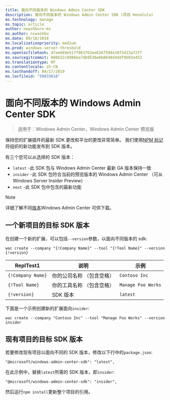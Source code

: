 ```yaml
---
title: 面向不同版本的 Windows Admin Center SDK
description: 面向不同版本的 Windows Admin Center SDK (项目 Honolulu)
ms.technology: manage
ms.topic: article
author: nwashburn-ms
ms.author: niwashbu
ms.date: 09/18/2018
ms.localizationpriority: medium
ms.prod: windows-server-threshold
ms.openlocfilehash: 47ae669e517f963762ee6267594e18f3413a72ff
ms.sourcegitcommit: 0d0b32c8986ba7db9536e0b8648d4ddf9b03e452
ms.translationtype: MT
ms.contentlocale: zh-CN
ms.lasthandoff: 04/17/2019
ms.locfileid: "59833618"
---
```

# <a name="target-a-different-version-of-the-windows-admin-center-sdk"></a>面向不同版本的 Windows Admin Center SDK

>适用于：Windows Admin Center，Windows Admin Center 预览版

保持您的扩展插件的最新 SDK 更改和平台的更改非常简单。  我们使用[NPM 标记](https://www.npmjs.com/package/@microsoft/windows-admin-center-sdk)将组织的新功能发布到 SDK 版本。

有三个您可以从选择的 SDK 版本：

* ```latest``` -此 SDK 包与 Windows Admin Center 最新 GA 版本保持一致
* ```insider``` -此 SDK 包符合当前的预览版本的 Windows Admin Center （可从 Windows Server Insider Preview）
* ```next``` -此 SDK 包中包含的最新功能

> [!NOTE]
> 详细了解不同[版本](https://aka.ms/WACDownloadPage)Windows Admin Center 可供下载。

## <a name="targeting-sdk-version-on-a-new-project"></a>一个新项目的目标 SDK 版本

在创建一个新的扩展，可以包括```--version```参数，以面向不同版本的 sdk:

```
wac create --company "{!Company Name}" --tool "{!Tool Name}" --version {!version}
```

| ReplTest1 | 说明 | 示例 |
| ----- | ----------- | ------- |
| ```{!Company Name}``` | 你的公司名称 （包含空格） | ```Contoso Inc``` |
| ```{!Tool Name}``` | 你的工具名称 （包含空格） | ```Manage Foo Works``` |
| ```{!version}``` | SDK 版本 | ```latest``` |

下面是一个示例创建新的扩展面向```insider```:

```
wac create --company "Contoso Inc" --tool "Manage Foo Works" --version insider
```

## <a name="targeting-sdk-version-on-an-existing-project"></a>现有项目的目标 SDK 版本

若要修改现有项目以面向不同的 SDK 版本，修改以下行中的```package.json```:

```
"@microsoft/windows-admin-center-sdk": "latest",
```
在此示例中，替换```latest```所需的 SDK 版本，即```insider```:

```
"@microsoft/windows-admin-center-sdk": "insider",
```

然后运行```npm install```更新整个项目的引用。